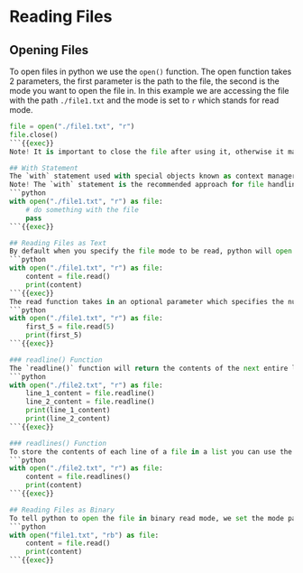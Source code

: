 # Reading Files

## Opening Files
To open files in python we use the `open()` function.
The open function takes 2 parameters, the first parameter is the path to the file, the second is the mode you want to open the file in.
In this example we are accessing the file with the path `./file1.txt` and the mode is set to `r` which stands for read mode.
```python
file = open("./file1.txt", "r")
file.close()
```{{exec}}
Note! It is important to close the file after using it, otherwise it may leave the file open as a background process which will prevent you from accessing the file again.

## With Statement
The `with` statement used with special objects known as context managers; these objects perform setup and teardown functions automatically. With the use of the `with` statement, we do not need to close the file as that is handeled automatically in the teardown of the context manager object that is returned by the `open()` function.
Note! The `with` statement is the recommended approach for file handling in python.
```python
with open("./file1.txt", "r") as file:
    # do something with the file
    pass
```{{exec}}

## Reading Files as Text
By default when you specify the file mode to be read, python will open the file in text read mode. You can then use the `.read()` function to read the contents of the file.
```python
with open("./file1.txt", "r") as file:
    content = file.read()
    print(content)
```{{exec}}
The read function takes in an optional parameter which specifies the number of bytes to return. The deafult value is -1 which means it will try to read everything. In the example below, we are getting only the first 5 bytes, this will return the first 5 characters in the file.
```python
with open("./file1.txt", "r") as file:
    first_5 = file.read(5)
    print(first_5)
```{{exec}}

### readline() Function
The `readline()` function will return the contents of the next entire line in the file.
```python
with open("./file2.txt", "r") as file:
    line_1_content = file.readline()
    line_2_content = file.readline()
    print(line_1_content)
    print(line_2_content)
```{{exec}}

### readlines() Function
To store the contents of each line of a file in a list you can use the `.readlines()` functiom.
```python
with open("./file2.txt", "r") as file:
    content = file.readlines()
    print(content)
```{{exec}}

## Reading Files as Binary
To tell python to open the file in binary read mode, we set the mode paramter to `rb`.
```python
with open("file1.txt", "rb") as file:
    content = file.read()
    print(content)
```{{exec}}

